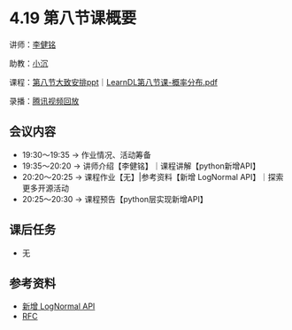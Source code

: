 # 4.19 第八节课概要

讲师：[李健铭](https://github.com/MayYouBeProsperous)

助教：[小沉](https://github.com/xiaodeme-aha)

课程：[第八节大致安排ppt](https://github.com/sunzhongkai588/LearnDL/blob/main/%E6%8E%88%E8%AF%BE%E6%9D%90%E6%96%99/LearnDL%E7%AC%AC%E5%85%AB%E8%8A%82%E8%AF%BE.pdf)｜[LearnDL第八节课-概率分布.pdf](https://github.com/sunzhongkai588/LearnDL/blob/main/%E6%8E%88%E8%AF%BE%E6%9D%90%E6%96%99/LearnDL%E7%AC%AC%E5%85%AB%E8%8A%82%E8%AF%BE.pdf)

录播：[腾讯视频回放](https://meeting.tencent.com/v2/cloud-record/share?id=ebaeaa3a-12d7-4b0a-be78-c25cd3d24324&from=3)

## 会议内容

*  19:30～19:35 -> 作业情况、活动筹备
*  19:35～20:20 -> 讲师介绍【李健铭】｜课程讲解【python新增API】
*  20:20～20:25 -> 课程作业【无】|参考资料【新增 LogNormal API】｜探索更多开源活动
*  20:25～20:30 -> 课程预告【python层实现新增API】

## 课后任务

* 无

## 参考资料
* [新增 LogNormal API](https://github.com/PaddlePaddle/Paddle/pull/46426)
* [RFC](https://github.com/PaddlePaddle/community/pull/248)
